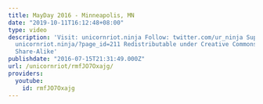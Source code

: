 ```yaml
---
title: MayDay 2016 - Minneapolis, MN
date: "2019-10-11T16:12:48+08:00"
type: video
description: 'Visit: unicornriot.ninja Follow: twitter.com/ur_ninja Support Our Work:
  unicornriot.ninja/?page_id=211 Redistributable under Creative Commons Non-Commercial
  Share-Alike'
publishdate: "2016-07-15T21:31:49.000Z"
url: /unicornriot/rmfJO7Oxajg/
providers:
  youtube:
    id: rmfJO7Oxajg
---
```

